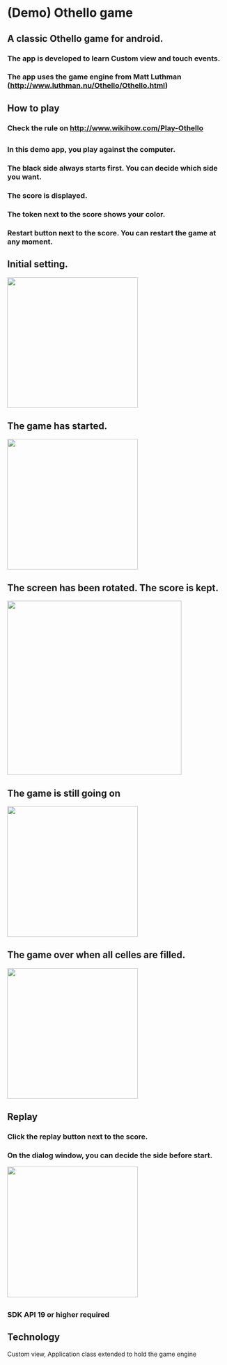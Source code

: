 # (Demo) Othello game
## A classic Othello game for android. 
### The app is developed to learn Custom view and touch events. 
### The app uses the game engine from Matt Luthman (http://www.luthman.nu/Othello/Othello.html)
## 
## How to play
### Check the rule on http://www.wikihow.com/Play-Othello
##
### In this demo app, you play against the computer.
### The black side always starts first. You can decide which side you want.
### The score is displayed. 
### The token next to the score shows your color.
### Restart button next to the score. You can restart the game at any moment.
##
## Initial setting.

<img src="https://cloud.githubusercontent.com/assets/21304543/22435694/502c9c78-e721-11e6-97db-7ea897b9dc30.png" width="300"/>

##
## The game has started. 

<img src="https://cloud.githubusercontent.com/assets/21304543/22435729/6f97f332-e721-11e6-9420-dc531b08e411.png" width="300"/>

##
## The screen has been rotated. The score is kept. 

<img src="https://cloud.githubusercontent.com/assets/21304543/22435730/6f9c5030-e721-11e6-8663-b2109f8fe43b.png" width="400"/>

##
## The game is still going on
<img src="https://cloud.githubusercontent.com/assets/21304543/22435704/5db0cc5c-e721-11e6-8356-c51c1422e3e3.png" width="300"/>

##
## The game over when all celles are filled.

<img src="https://cloud.githubusercontent.com/assets/21304543/22435739/7b730cb4-e721-11e6-9dd9-21f78c53029d.png" width="300"/>

##
## Replay
### Click the replay button next to the score. 
### On the dialog window, you can decide the side before start. 

<img src="https://cloud.githubusercontent.com/assets/21304543/22435743/81fc62d8-e721-11e6-97dd-6075b7955e76.png" width="300"/>

##
### SDK API 19 or higher required
##
## Technology 
Custom view, 
Application class extended to hold the game engine






